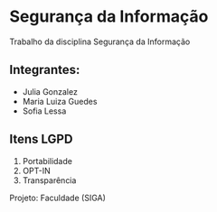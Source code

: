 # Segurança da Informação
Trabalho da disciplina Segurança da Informação

## Integrantes:
* Julia Gonzalez
* Maria Luiza Guedes
* Sofia Lessa
  
## Itens LGPD
1. Portabilidade
2. OPT-IN
3. Transparência

Projeto: Faculdade (SIGA)

